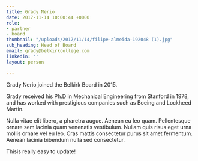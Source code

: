 ```yaml
---
title: Grady Nerio
date: 2017-11-14 10:00:44 +0000
role:
- partner
- board
thumbnail: "/uploads/2017/11/14/filipe-almeida-192048 (1).jpg"
sub_heading: Head of Board
email: grady@belkirkcollege.com
linkedin: ''
layout: person

---
```

Grady Nerio joined the Belkirk Board in 2015.

Grady received his Ph.D in Mechanical Engineering from Stanford in 1978, and has worked with prestigious companies such as Boeing and Lockheed Martin.

Nulla vitae elit libero, a pharetra augue. Aenean eu leo quam. Pellentesque ornare sem lacinia quam venenatis vestibulum. Nullam quis risus eget urna mollis ornare vel eu leo. Cras mattis consectetur purus sit amet fermentum. Aenean lacinia bibendum nulla sed consectetur.

Thisis really easy to update!